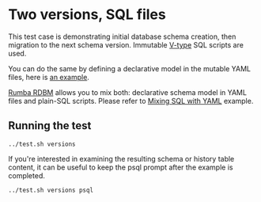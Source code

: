 # Two versions, SQL files

This test case is demonstrating initial database schema creation, then migration to the next schema version. Immutable [V-type](https://www.dbinvent.com/rdbm/guide/script-versions-and-types) SQL scripts are used.

You can do the same by defining a declarative model in the mutable YAML files, here is [an example](https://github.com/DBinvent/rdbm/blob/main/examples/schemas).

[Rumba RDBM](https://www.dbinvent.com/rdbm/) allows you to mix both: declarative schema model in YAML files and plain-SQL scripts. Please refer to [Mixing SQL with YAML](examples/sql-and-yaml) example.

## Running the test

```shell
../test.sh versions
```

If you're interested in examining the resulting schema or history table content, it can be useful to keep the psql prompt after the example is completed.

```shell
../test.sh versions psql
```
